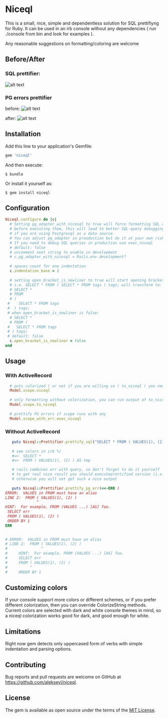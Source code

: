 # Niceql

This is a small, nice, simple and dependentless solution for SQL prettifiyng for Ruby. 
It can be used in an irb console without any dependencies ( run ./console from bin and look for examples ).

Any reasonable suggestions on formatting/coloring are welcome

## Before/After 
### SQL prettifier: 
![alt text](https://github.com/alekseyl/niceql/raw/master/to_niceql.png "To_niceql")

### PG errors prettifier 

before: 
![alt text](https://github.com/alekseyl/niceql/raw/master/err_was.png "To_niceql")

after:
![alt text](https://github.com/alekseyl/niceql/raw/master/err_now.png "To_niceql")


## Installation

Add this line to your application's Gemfile:

```ruby
gem 'niceql'
```

And then execute:

    $ bundle

Or install it yourself as:

    $ gem install niceql

## Configuration

```ruby
Niceql.configure do |c|
  # Setting pg_adapter_with_nicesql to true will force formatting SQL queries
  # before executing them, this will lead to better SQL-query debugging and much more clearer error messages 
  # if you are using Postgresql as a data source.  
  # You can adjust pg_adapter in prooduction but do it at your own risk!
  # If you need to debug SQL queries in production use exec_niceql
  # default: false
  # uncomment next string to enable in development
  # c.pg_adapter_with_nicesql = Rails.env.development?
  
  # spaces count for one indentation
  c.indentation_base = 2
  
  # setting open_bracket_is_newliner to true will start opening brackets '(' with nested subqueries from new line 
  # i.e. SELECT * FROM ( SELECT * FROM tags ) tags; will transform to: 
  # SELECT * 
  # FROM 
  # ( 
 #    SELECT * FROM tags 
 #  ) tags; 
 # when open_bracket_is_newliner is false: 
  # SELECT * 
  # FROM ( 
 #   SELECT * FROM tags 
 # ) tags; 
 # default: false
  c.open_bracket_is_newliner = false
end
```

## Usage

### With ActiveRecord

```ruby
  # puts colorized ( or not if you are willing so ) to_niceql ( you need to call puts otherwise to_niceql looks ugly  )
  Model.scope.niceql
  
  # only formatting without colorization, you can run output of to_niceql as a SQL query in connection.execute  
  Model.scope.to_niceql
  
  # prettify PG errors if scope runs with any 
  Model.scope_with_err.exec_niceql 
```

### Without ActiveRecord

```ruby
   puts Niceql::Prettifier.prettify_sql("SELECT * FROM ( VALUES(1), (2) ) AS tmp")
   
   # see colors in irb %) 
   #=>  SELECT * 
   #=>  FROM ( VALUES(1), (2) ) AS tmp

   # rails combines err with query, so don't forget to do it yourself 
   # to get real nice result you should executeprettified version (i.e. execute( prettified_sql ) !) of query on your DB! 
   # otherwise you will not get such a nice output
   
   puts Niceql::Prettifier.prettify_pg_err(<<-ERR )
ERROR:  VALUES in FROM must have an alias
LINE 2:  FROM ( VALUES(1), (2) )
              ^
HINT:  For example, FROM (VALUES ...) [AS] foo.
 SELECT err 
 FROM ( VALUES(1), (2) )
 ORDER BY 1
ERR
   

# ERROR:  VALUES in FROM must have an alias
# LINE 2:  FROM ( VALUES(1), (2) )
#               ^
#     HINT:  For example, FROM (VALUES ...) [AS] foo.
#     SELECT err
#     FROM ( VALUES(1), (2) )
#          ^
#     ORDER BY 1

```

## Customizing colors
If your console support more colors or different schemes, or if you prefer different colorization, then you can override ColorizeString methods. Current colors are selected with dark and white console themes in mind, so a niceql colorization works good for dark, and good enough for white.

## Limitations

Right now gem detects only uppercased form of verbs with simple indentation and parsing options. 

## 

## Contributing

Bug reports and pull requests are welcome on GitHub at https://github.com/alekseyl/niceql.

## License

The gem is available as open source under the terms of the [MIT License](http://opensource.org/licenses/MIT).
